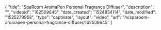 {
    "title": "SpaRoom AromaPen Personal Fragrance Diffuser",
    "description": "",
    "videoid": "162509645",
    "date_created": "1524854114",
    "date_modified": "1525279958",
    "type": "captivate",
    "layout": "video",
    "url": "\/v\/sparoom-aromapen-personal-fragrance-diffuser\/162509645"
}